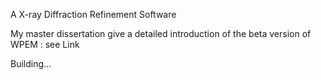 A X-ray Diffraction Refinement Software

My master dissertation give a detailed introduction of the beta version of WPEM : see Link

Building...
